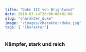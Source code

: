 ```yaml
---
title: "Duke III von Brightwood"
date: 2018-03-14T20:00:00+01:00
slug: "charakter_duke"
image: "/images/charakter/duke.jpg"
tags: [ "Charakter"]
---
```


### Kämpfer, stark und reich
